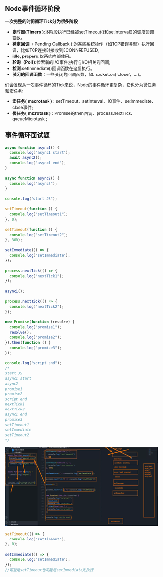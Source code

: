 ## Node事件循环阶段

**一次完整的时间循环Tick分为很多阶段**

* **定时器(Timers )**:本阶段执行已经被setTimeout()和setInterval()的调度回调函数。
* **待定回调**（ Pending Callback ):对某些系统操作（如TCP错误类型）执行回调，比如TCP连接时接收到ECONNREFUSED。
* **idle, prepare**:仅系统内部使用。
* **轮询（Poll )**:检索新的I/O事件;执行与I/O相关的回调;
* **检测**:setImmediate()回调函数在这里执行。
* **关闭的回调函数**︰一些关闭的回调函数，如: socket.on('close'，...)。

们会发现从一次事件循环的Tick来说，Node的事件循环更复杂，它也分为微任务和宏任务∶

* **宏任务( macrotask )** : setTimeout、setInterval、IO事件、setlmmediate、close事件;
* **微任务( microtask )** : Promise的then回调、process.nextTick、queueMicrotask ;  

## 事件循环面试题

```js
async function async1() {
  console.log("async1 start");
  await async2();
  console.log("async1 end");
}

async function async2() {
  console.log("async2");
}

console.log("start JS");

setTimeout(function () {
  console.log("setTimeout1");
}, 0);

setTimeout(function () {
  console.log("setTimeout2");
}, 300);

setImmediate(() => {
  console.log("setImmediate");
});

process.nextTick(() => {
  console.log("nextTick1");
});

async1();

process.nextTick(() => {
  console.log("nextTick2");
});

new Promise(function (resolve) {
  console.log("promise1");
  resolve();
  console.log("promise2");
}).then(function () {
  console.log("promise3");
});

console.log("script end");
/* 
start JS
async1 start
async2      
promise1    
promise2    
script end  
nextTick1   
nextTick2   
async1 end  
promise3    
setTimeout1
setImmediate
setTimeout2
*/
```

![image-20211013202851777](image-20211013202851777.png)

```js
setTimeout(() => {
  console.log("setTimeout");
}, 0);

setImmediate(() => {
  console.log("setImmediate");
});
//可能是setTimeout也可能是setImmediate先执行
```


